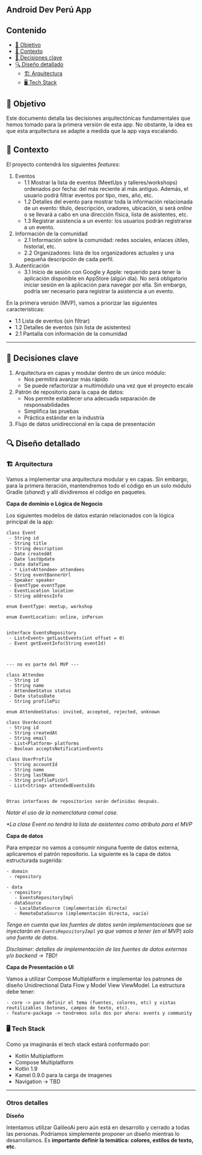 ## Android Dev Perú App

## Contenido

- [🌟 Objetivo](#-objetivo)
- [📓 Contexto](#-contexto)
- [🤝 Decisiones clave](#-decisiones-clave)
- [🔍 Diseño detallado](#-diseño-detallado)
  - [🏗️ Arquitectura](#-arquitectura)
  - [🖥️ Tech Stack](#-tech-stack)

## 🌟 Objetivo

Este documento detalla las decisiones arquitectónicas fundamentales que hemos tomado para la primera versión de esta app. No obstante, la idea es que esta arquitectura se adapte a medida que la app vaya escalando.

## 📓 Contexto

El proyecto contendrá los siguientes _features_:
1. Eventos
   - 1.1 Mostrar la lista de eventos (MeetUps y talleres/workshops) ordenados por fecha: del más reciente al más antiguo. Además, el usuario podrá filtrar eventos por tipo, mes, año, etc.
   - 1.2 Detalles del evento para mostrar toda la información relacionada de un evento: título, descripción, oradores, ubicación, si será _online_ o se llevará a cabo en una dirección física, lista de asistentes, etc.
   - 1.3 Registrar asistencia a un evento: los usuarios podrán registrarse a un evento.
2. Información de la comunidad
   - 2.1 Información sobre la comunidad: redes sociales, enlaces útiles, historial, etc.
   - 2.2 Organizadores: lista de los organizadores actuales y una pequeña descripción de cada perfil.
3. Autenticación
   - 3.1 Inicio de sesión con Google y Apple: requerido para tener la aplicación disponible en AppStore (algún día). No será obligatorio iniciar sesión en la aplicación para navegar por ella. Sin embargo, podría ser necesario para registrar la asistencia a un evento.

En la primera versión (MVP), vamos a priorizar las siguientes características:

- 1.1 Lista de eventos (sin filtrar)
- 1.2 Detalles de eventos (sin lista de asistentes)
- 2.1 Pantalla con información de la comunidad


---

## 🤝 Decisiones clave

1. Arquitectura en capas y modular dentro de un único módulo:
    - Nos permitirá avanzar más rápido
    - Se puede refactorizar a multimódulo una vez que el proyecto escale
2. Patrón de repositorio para la capa de datos:
    - Nos permite establecer una adecuada separación de responsabilidades
    - Simplifica las pruebas
    - Práctica estándar en la industria
3. Flujo de datos unidireccional en la capa de presentación

## 🔍 Diseño detallado

### 🏗️ Arquitectura
Vamos a implementar una arquitectura modular y en capas. Sin embargo, para la primera iteración, mantendremos todo el código en un solo módulo Gradle (_shared_) y allí dividiremos el código en paquetes.

**Capa de dominio o Lógica de Negocio**

Los siguientes modelos de datos estarán relacionados con la lógica principal de la app:
```
class Event
 - String id
 - String title
 - String description
 - Date createdAt
 - Date lastUpdate
 - Date dateTime
 - * List<Attendee> attendees
 - String eventBannerUrl
 - Speaker speaker
 - EventType eventType
 - EventLocation location
 - String addressInfo

enum EventType: meetup, workshop

enum EventLocation: online, inPerson


interface EventsRepository
 - List<Event> getLastEvents(int offset = 0)
 - Event getEventInfo(String eventId)



--- no es parte del MVP ---

class Attendee
 - String id
 - String name
 - AttendeeStatus status
 - Date statusDate
 - String profilePic

enum AttendeeStatus: invited, accepted, rejected, unknown

class UserAccount
 - String id
 - String createdAt
 - String email
 - List<Platform> platforms
 - Boolean acceptsNotificationEvents

class UserProfile
 - String accountId
 - String name
 - String lastName
 - String profilePicUrl
 - List<String> attendedEventsIds


Otras interfaces de repositorios serán definidas después.

```

_Notar el uso de la nomenclatura camel case._

_*La clase Event no tendrá la lista de asistentes como atributo para el MVP_



**Capa de datos**

Para empezar no vamos a consumir ninguna fuente de datos externa, aplicaremos el patrón repositorio. La siguiente es la capa de datos estructurada sugerida:
```
- domain
 - repository

- data
 - repository
   - EventsRepositoryImpl
 - dataSource
   - LocalDataSource (implementación directa)
   - RemoteDataSource (implementación directa, vacía)
```
_Tenga en cuenta que las fuentes de datos serán implementaciones que se inyectarán en `EventsRepositoryImpl` ya que vamos a tener (en el MVP) solo una fuente de datos._

_Disclaimer: detalles de implementación de las fuentes de datos externas y/o backend -> TBD!_


**Capa de Presentación o UI**

Vamos a utilizar Compose Multiplatform e implementar los patrones de diseño Unidirectional Data Flow y Model View ViewModel.
La estructura debe tener:
```
- core -> para definir el tema (fuentes, colores, etc) y vistas reutilizables (botones, campos de texto, etc).
- feature-package -> tendremos solo dos por ahora: events y community
```

### 🖥️ Tech Stack
Como ya imaginarás el tech stack estará conformado por:
- Kotlin Multiplatform
- Compose Multiplatform
- Kotlin 1.9
- Kamel 0.9.0 para la carga de imagenes
- Navigation -> TBD


---

### Otros detalles

**Diseño**

Intentamos utilizar GalileoAi pero aún está en desarrollo y cerrado a todas las personas. Podríamos simplemente proponer un diseño mientras lo desarrollamos. Es **importante definir la temática: colores, estilos de texto, etc**.

